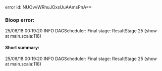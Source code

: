 error id: NUOvvWRhuJOxsUuAAmsPnA==
### Bloop error:

25/06/18 00:19:20 INFO DAGScheduler: Final stage: ResultStage 25 (show at main.scala:118)
#### Short summary: 

25/06/18 00:19:20 INFO DAGScheduler: Final stage: ResultStage 25 (show at main.scala:118)